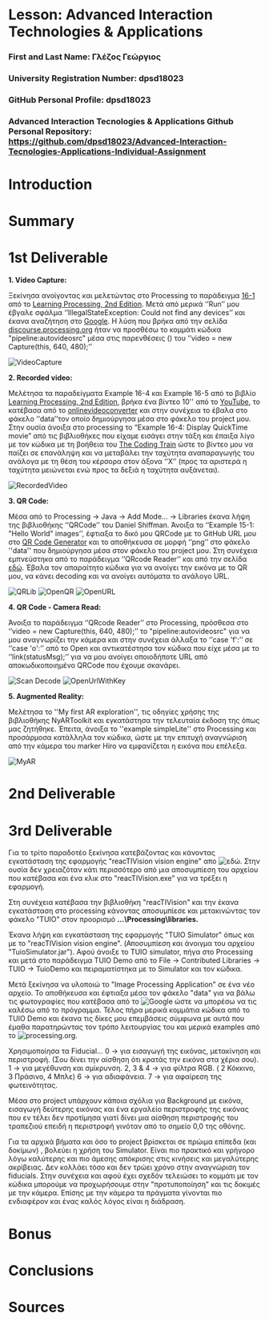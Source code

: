 # Lesson: Advanced Interaction Technologies & Applications

### First and Last Name: Γλέζος Γεώργιος
### University Registration Number: dpsd18023
### GitHub Personal Profile: dpsd18023
### Advanced Interaction Tecnologies & Applications Github Personal Repository: https://github.com/dpsd18023/Advanced-Interaction-Tecnologies-Applications-Individual-Assignment

# Introduction

# Summary
 <a href=""></a>
# 1st Deliverable

   <b> 1. Video Capture: </b>
 
   Ξεκίνησα ανοίγοντας και μελετώντας στο Processing το παράδειγμα  <a href="http://learningprocessing.com/examples/chp16/example-16-01-Capture">16-1</a> από το <a href="http://learningprocessing.com/">Learning Processing, 2nd Edition</a>. Μετά από μερικά ‘’Run’’ μου έβγαλε σφάλμα ‘’IllegalStateException: Could not find any devices’’ και έκανα αναζήτηση στο <a href="https://www.google.com/">Google</a>. Η λύση που βρήκα από την σελίδα <a href="discourse.processing.org">discourse.processing.org</a> ήταν να προσθέσω το κομμάτι κώδικα "pipeline:autovideosrc" μέσα στις παρενθέσεις () του ‘’video = new Capture(this, 640, 480);’’
 
![VideoCapture](https://user-images.githubusercontent.com/115796095/199566744-2efd2538-bc14-4663-b793-310a97d1997c.png)



   <b> 2. Recorded video: </b>
 
   Μελέτησα τα παραδείγματα  Example 16-4 και Example 16-5 από το βιβλίο <a href="http://learningprocessing.com/">Learning Processing, 2nd Edition</a>, βρήκα  ένα βίντεο 10'' από το <a href="https://www.youtube.com">YouTube</a>, το κατέβασα από το <a href="https://it.onlinevideoconverter.pro/">onlinevideoconverter</a> και στην συνέχεια το έβαλα στο φάκελο ‘’data’’τον οποίο δημιούργησα μέσα στο φάκελο του project μου.
   Στην ουσία άνοιξα στο processing το “Example 16-4: Display QuickTime movie” από τις βιβλιοθήκες που είχαμε εισάγει στην τάξη και έπαιξα λίγο με τον κώδικα με τη βοήθεια του <a href="https://www.youtube.com/c/TheCodingTrain">The Coding Train</a> ώστε το βίντεο μου να παίζει σε επανάληψη και να μεταβάλει την ταχύτητα αναπαραγωγής του ανάλογα με τη θέση του κέρσορα στον άξονα ‘’X’’ (προς τα αριστερά η ταχύτητα μειώνεται ενώ προς τα δεξιά η ταχύτητα αυξάνεται).
 
![RecordedVideo](https://user-images.githubusercontent.com/115796095/199587063-07d70bbd-899f-452c-885f-edf47b152b90.png)
  
  
  
   <b> 3. QR Code: </b>
   
   Μέσα από το Processing -> Java -> Add Mode… -> Libraries έκανα λήψη της βιβλιοθήκης ‘’QRCode’’ του Daniel Shiffman. 
   Άνοιξα το ‘’Example 15-1: "Hello World" images’’, έφτιαξα το δικό μου QRCode με το GitHub URL μου στο [QR Code Generator](https://www.the-qrcode-generator.com/) και το αποθήκευσα σε μορφή ‘’png’’ στο φάκελο ''data'' που δημιούργησα μέσα στον φάκελο του project μου.
Στη συνέχεια εμπνεύστηκα από το παράδειγμα ‘’QRcode Reader’’ και από την σελίδα [εδώ](https://shiffman.net/p5/qrcode-processing/). Έβαλα τον απαραίτητο κώδικα για να ανοίγει την εικόνα με το QR μου, να κάνει decoding και να ανοίγει αυτόματα το ανάλογο URL.

![QRLib](https://user-images.githubusercontent.com/115796095/199600920-e4920cd6-5acc-4770-95b0-2abdc6bde162.png)
![OpenQR](https://user-images.githubusercontent.com/115796095/199600942-02470fa2-fdd6-4e6a-89f3-d0e4b7f91550.png)
![OpenURL](https://user-images.githubusercontent.com/115796095/199600976-003da81f-8775-4cfb-97c7-64856d667b8c.png)



   <b> 4. QR Code - Camera Read: </b>
   
   Άνοιξα το παράδειγμα ‘’QRcode  Reader’’ στο Processing, πρόσθεσα στο ‘’video = new Capture(this, 640, 480);’’ το "pipeline:autovideosrc"  για να μου αναγνωρίζει την κάμερα και στην συνέχεια άλλαξα το ‘’case 'f':’’ σε ‘’case 'ο':’’ από το Open και αντικατέστησα τον κώδικα που είχε μέσα με το ‘’link(statusMsg);’’ για να μου ανοίγει οποιοδήποτε URL από αποκωδικοποιημένο QRCode που έχουμε σκανάρει.
   
![Scan Decode](https://user-images.githubusercontent.com/115796095/199604691-bf70b8b4-5fa3-46cf-ae7e-2e8bea6bc63b.png)
![OpenUrlWithKey](https://user-images.githubusercontent.com/115796095/199604712-4841eff3-91d8-49f7-86a2-439c8ddcc7dd.png)

   
      
   <b> 5. Augmented Reality: </b>
   
   Μελέτησα το ''My first AR exploration'', τις οδηγίες χρήσης της βιβλιοθήκης NyARToolkit και εγκατάστησα την τελευταία έκδοση της όπως μας ζητήθηκε. Έπειτα, άνοιξα το ''example simpleLite'' στο Processing και προσάρμοσα κατάλληλα τον κώδικα, ώστε με την επιτυχή αναγνώριση από την κάμερα του marker Hiro να εμφανίζεται η εικόνα που επέλεξα.
   
![MyAR](https://user-images.githubusercontent.com/115796095/199611055-91aa71f6-6d4e-4aae-9da9-cc67f15c471d.png)


   

# 2nd Deliverable


# 3rd Deliverable 

  Για το τρίτο παραδοτέο ξεκίνησα κατεβάζοντας και κάνοντας εγκατάσταση της εφαρμογής "reacTIVision vision engine" απο ![εδώ](https://reactivision.sourceforge.net/). Στην ουσία δεν χρειαζόταν κάτι περισσότερο από μια αποσυμπίεση του αρχείου που κατέβασα και ένα κλικ στο "reacTIVision.exe" για να τρέξει η εφαρμογή.

Στη συνέχεια κατέβασα την βιβλιοθήκη "reacTIVision" και την έκανα εγκατάσταση στο processing κάνοντας αποσυμπίεσε και μετακινώντας τον φάκελο "TUIO" στον προορισμό <b>…\Processing\libraries.</b>

Έκανα λήψη και εγκατάσταση της εφαρμογής "TUIO Simulator" όπως και με το "reacTIVision vision engine". (Αποσυμπίεση και άνοιγμα του αρχείου "TuioSimulator.jar").
Αφού άνοιξε το TUIO simulator, πήγα στο Processing και μετά στο παράδειγμα TUIO Demo από το File -> Contributed Libraries -> TUIO -> TuioDemo και πειραματίστηκα με το Simulator και τον κώδικα.

Μετά ξεκίνησα να υλοποιώ το "Image Processing Application" σε ένα νέο αρχείο. Το αποθήκευσα και έφτιαξα μέσα τον φάκελο "data" για να βάλω τις φωτογραφίες που κατέβασα από το ![Google](https://www.google.com/) ώστε να μπορέσω να τις καλέσω από το πρόγραμμα.
Τέλος πήρα μερικά κομμάτια κώδικα από το TUIO Demo και έκανα τις δίκες μου επεμβάσεις σύμφωνα με αυτά που έμαθα παρατηρώντας τον τρόπο λειτουργίας του και μερικά examples από το ![processing.org](https://processing.org/).

Χρησιμοποίησα τα Fiducial…
0 -> για εισαγωγή της εικόνας, μετακίνηση και περιστροφή. (Σου δίνει την αίσθηση ότι κρατάς την εικόνα στα χέρια σου).
1 -> για μεγέθυνση και σμίκρυνση.
2, 3 & 4 -> για φίλτρα RGB. ( 2 Κόκκινο, 3 Πράσινο, 4 Μπλε)
6 -> για αδιαφάνεια.
7 -> για αφαίρεση της φωτεινότητας.

Μέσα στο project υπάρχουν κάποια σχόλια για Background με εικόνα, εισαγωγή δεύτερης εικόνας και ένα εργαλείο περιστροφής της εικόνας που εν τέλει δεν προτίμησα γιατί δίνει μια αίσθηση περιστροφής του τραπεζιού επειδή η περιστροφή γινόταν από το σημείο 0,0 της οθόνης.

Για τα αρχικά βήματα και όσο το project βρίσκεται σε πρώιμα επίπεδα (και δοκίμων) , βολεύει η χρήση του Simulator. Είναι πιο πρακτικό και γρήγορο λόγω καλύτερης και πιο άμεσης απόκρισης στις κινήσεις και μεγαλύτερης ακρίβειας. Δεν κολλάει τόσο και δεν τρώει χρόνο στην αναγνώριση τον fiducials. 
Στην συνέχεια και αφού έχει σχεδόν τελειώσει το κομμάτι με τον κώδικα μπορούμε να προχωρήσουμε στην "προτυποποίηση" και τις δοκιμές με την κάμερα. 
Επίσης με την κάμερα τα πράγματα γίνονται πιο ενδιαφέρον και ένας καλός λόγος είναι η διάδραση.


# Bonus 


# Conclusions


# Sources
